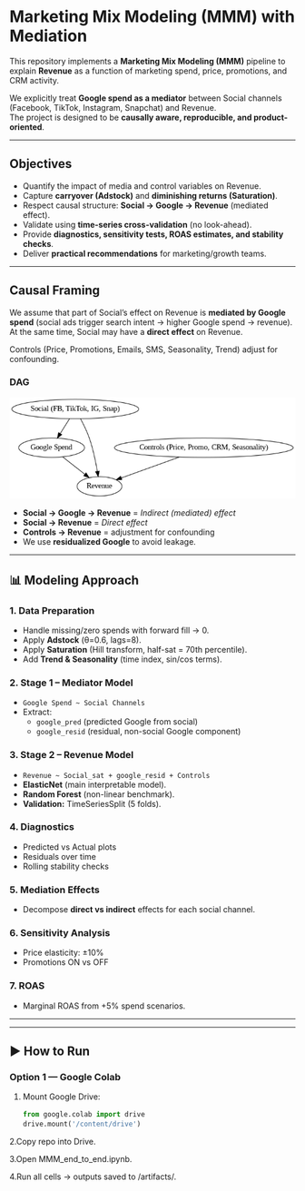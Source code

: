 # Marketing Mix Modeling (MMM) with Mediation

This repository implements a **Marketing Mix Modeling (MMM)** pipeline to explain **Revenue** as a function of marketing spend, price, promotions, and CRM activity.  

We explicitly treat **Google spend as a mediator** between Social channels (Facebook, TikTok, Instagram, Snapchat) and Revenue.  
The project is designed to be **causally aware, reproducible, and product-oriented**.

---

## Objectives
- Quantify the impact of media and control variables on Revenue.  
- Capture **carryover (Adstock)** and **diminishing returns (Saturation)**.  
- Respect causal structure: **Social → Google → Revenue** (mediated effect).  
- Validate using **time-series cross-validation** (no look-ahead).  
- Provide **diagnostics, sensitivity tests, ROAS estimates, and stability checks**.  
- Deliver **practical recommendations** for marketing/growth teams.  

---

## Causal Framing

We assume that part of Social’s effect on Revenue is **mediated by Google spend** (social ads trigger search intent → higher Google spend → revenue). At the same time, Social may have a **direct effect** on Revenue.  

Controls (Price, Promotions, Emails, SMS, Seasonality, Trend) adjust for confounding.

### DAG

![Causal DAG](artifacts/figures/causal_dag.png)

- **Social → Google → Revenue** = *Indirect (mediated) effect*  
- **Social → Revenue** = *Direct effect*  
- **Controls → Revenue** = adjustment for confounding  
- We use **residualized Google** to avoid leakage.  

---

## 📊 Modeling Approach

### 1. Data Preparation
- Handle missing/zero spends with forward fill → 0.  
- Apply **Adstock** (θ=0.6, lags=8).  
- Apply **Saturation** (Hill transform, half-sat = 70th percentile).  
- Add **Trend & Seasonality** (time index, sin/cos terms).  

### 2. Stage 1 – Mediator Model
- `Google Spend ~ Social Channels`  
- Extract:
  - `google_pred` (predicted Google from social)  
  - `google_resid` (residual, non-social Google component)  

### 3. Stage 2 – Revenue Model
- `Revenue ~ Social_sat + google_resid + Controls`  
- **ElasticNet** (main interpretable model).  
- **Random Forest** (non-linear benchmark).  
- **Validation:** TimeSeriesSplit (5 folds).  

### 4. Diagnostics
- Predicted vs Actual plots  
- Residuals over time  
- Rolling stability checks  

### 5. Mediation Effects
- Decompose **direct vs indirect** effects for each social channel.  

### 6. Sensitivity Analysis
- Price elasticity: ±10%  
- Promotions ON vs OFF  

### 7. ROAS
- Marginal ROAS from +5% spend scenarios.  

---

---

## ▶️ How to Run

### Option 1 — Google Colab
1. Mount Google Drive:
   ```python
   from google.colab import drive
   drive.mount('/content/drive')
    ```
2.Copy repo into Drive.

3.Open MMM_end_to_end.ipynb.

4.Run all cells → outputs saved to /artifacts/.
